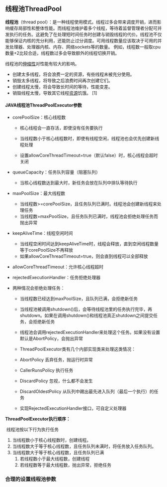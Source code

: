 ## 线程池ThreadPool

**线程池**（thread pool）：是一种线程使用模式。线程过多会带来调度开销，进而影响缓存局部性和整体性能。而线程池维护着多个线程，等待着监督管理者分配可并发执行的任务。这避免了在处理短时间任务时创建与销毁线程的代价。线程池不仅能够保证内核的充分利用，还能防止过分调度。可用线程数量应该取决于可用的并发处理器、处理器内核、内存、网络sockets等的数量。 例如，线程数一般取cpu数量+2比较合适，线程数过多会导致额外的线程切换开销。

线程池的[伸缩性](https://baike.baidu.com/item/%E4%BC%B8%E7%BC%A9%E6%80%A7)对性能有较大的影响。

- 创建太多线程，将会浪费一定的资源，有些线程未被充分使用。
- 销毁太多线程，将导致之后浪费时间再次创建它们。
- 创建线程太慢，将会导致长时间的等待，性能变差。
- 销毁线程太慢，导致其它线程[资源](https://baike.baidu.com/item/%E8%B5%84%E6%BA%90)饥饿。 [1] 

#### JAVA线程池ThreadPoolExecutor参数

- corePoolSize：核心线程数

  - 核心线程会一直存活，即使没有任务要执行

  - 当线程数小于核心线程数时，即使有线程空闲，线程池也会优先创建新线程处理

  - 设置allowCoreThreadTimeout=true（默认false）时，核心线程会超时关闭

- queueCapacity：任务队列容量（阻塞队列）

  - 当核心线程数达到最大时，新任务会放在队列中排队等待执行

- maxPoolSize：最大线程数
  - 当线程数>=corePoolSize，且任务队列已满时。线程池会创建新线程来处理任务
  - 当线程数=maxPoolSize，且任务队列已满时，线程池会拒绝处理任务而抛出异常

- keepAliveTime：线程空闲时间

  - 当线程空闲时间达到keepAliveTime时，线程会释放，直到空闲线程数量等于corePoolSize不再释放
  - 如果allowCoreThreadTimeout=true，则会直到线程可以全部释放

- allowCoreThreadTimeout：允许核心线程超时

- rejectedExecutionHandler：任务拒绝处理器

- 两种情况会拒绝处理任务：

  - 当线程数已经达到maxPoolSize，且队列已满，会拒绝新任务

  - 当线程池被调用shutdown()后，会等待线程池里的任务执行完毕，再shutdown。如果在调用shutdown()和线程池真正shutdown之间提交任务，会拒绝新任务

  - 线程池会调用rejectedExecutionHandler来处理这个任务。如果没有设置默认是AbortPolicy，会抛出异常

  - ThreadPoolExecutor类有几个内部实现类来处理这类情况：

  - AbortPolicy 丢弃任务，抛运行时异常

  - CallerRunsPolicy 执行任务

  - DiscardPolicy 忽视，什么都不会发生

  - DiscardOldestPolicy 从队列中踢出最先进入队列（最后一个执行）的任务

  - 实现RejectedExecutionHandler接口，可自定义处理器

 



**ThreadPoolExecutor执行顺序：**

​     线程池按以下行为执行任务

1. 当线程数小于核心线程数时，创建线程。
2. 当线程数大于等于核心线程数，且任务队列未满时，将任务放入任务队列。
3. 当线程数大于等于核心线程数，且任务队列已满
   1. 若线程数小于最大线程数，创建线程
   2. 若线程数等于最大线程数，抛出异常，拒绝任务



### 合理的设置线程池参数

